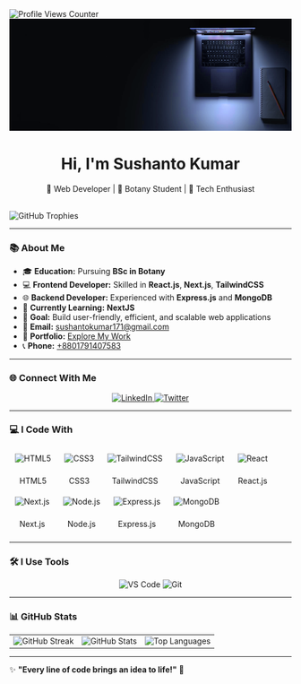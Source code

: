 <div >
   <img src="https://komarev.com/ghpvc/?username=Sushanto171&label=Profile%20Views&color=0e75b6&style=flat-square" alt="Profile Views Counter"/>
   <br>
   
  <img height="200" src="https://raw.githubusercontent.com/Sushanto171/Sushanto171/main/github_initial.png" />
  <h1 align="center"> Hi, I'm <strong >Sushanto Kumar</strong></h1>
  <p align="center" >🚀 Web Developer | 🌿 Botany Student | 🌟 Tech Enthusiast </p>
  <br/>
  
  <img src="https://github-profile-trophy.vercel.app/?username=Sushanto171&theme=onedark&no-frame=false&margin-w=10" alt="GitHub Trophies" />
</div>

---

### 📚 **About Me**
- 🎓 **Education:** Pursuing **BSc in Botany**  
- 💻 **Frontend Developer:** Skilled in **React.js**, **Next.js**, **TailwindCSS**  
- 🌐 **Backend Developer:** Experienced with **Express.js** and **MongoDB**  
- 🚀 **Currently Learning:** **NextJS**  
- 🎯 **Goal:** Build user-friendly, efficient, and scalable web applications  
- 📧 **Email:** [sushantokumar171@gmail.com](mailto:sushantokumar171@gmail.com)  
- 🔗 **Portfolio:** [Explore My Work](https://sushanto-kumar.netlify.app/)  
- 📞 **Phone:** <a href="tel:+8801791407583">+8801791407583</a>  

---

### 🌐 **Connect With Me**
<p align="center">
  <a href="https://www.linkedin.com/in/sushanto-kumar171/" target="_blank">
    <img src="https://img.shields.io/badge/LinkedIn-blue?style=for-the-badge&logo=linkedin" alt="LinkedIn"/>
  </a>
  <a href="https://x.com/sushanto171" target="_blank">
    <img src="https://img.shields.io/badge/Twitter-black?style=for-the-badge&logo=twitter" alt="Twitter"/>
  </a>
</p>

---

### 💻 **I Code With**
<p align="center">
  <style>
    .tech-stack {
      display: inline-block;
      text-align: center;
      margin: 10px;
    }
    .tech-stack img {
      display: block;
      margin: 0 auto;
    }
  </style>

  <div class="tech-stack">
    <img src="https://cdn.jsdelivr.net/gh/devicons/devicon/icons/html5/html5-original.svg" height="40" alt="HTML5" />
    <span>HTML5</span>
  </div>

  <div class="tech-stack">
    <img src="https://cdn.jsdelivr.net/gh/devicons/devicon/icons/css3/css3-original.svg" height="40" alt="CSS3" />
    <span>CSS3</span>
  </div>

  <div class="tech-stack">
    <img src="https://cdn.jsdelivr.net/gh/devicons/devicon/icons/tailwindcss/tailwindcss-original-wordmark.svg" height="40" alt="TailwindCSS" />
    <span>TailwindCSS</span>
  </div>

  <div class="tech-stack">
    <img src="https://cdn.jsdelivr.net/gh/devicons/devicon/icons/javascript/javascript-original.svg" height="40" alt="JavaScript" />
    <span>JavaScript</span>
  </div>

  <div class="tech-stack">
    <img src="https://cdn.jsdelivr.net/gh/devicons/devicon/icons/react/react-original.svg" height="40" alt="React" />
    <span>React.js</span>
  </div>

  <div class="tech-stack">
    <img src="https://cdn.jsdelivr.net/gh/devicons/devicon/icons/nextjs/nextjs-original.svg" height="40" alt="Next.js" />
    <span>Next.js</span>
  </div>

  <div class="tech-stack">
    <img src="https://cdn.jsdelivr.net/gh/devicons/devicon/icons/nodejs/nodejs-original.svg" height="40" alt="Node.js" />
    <span>Node.js</span>
  </div>

  <div class="tech-stack">
    <img src="https://cdn.jsdelivr.net/gh/devicons/devicon/icons/express/express-original.svg" height="40" alt="Express.js" />
    <span>Express.js</span>
  </div>

  <div class="tech-stack">
    <img src="https://cdn.jsdelivr.net/gh/devicons/devicon/icons/mongodb/mongodb-original.svg" height="40" alt="MongoDB" />
    <span>MongoDB</span>
  </div>
</p>

---

### 🛠️ **I Use Tools**
<p align="center">
  <img src="https://cdn.jsdelivr.net/gh/devicons/devicon/icons/vscode/vscode-original.svg" height="40" alt="VS Code" />
  <img src="https://cdn.jsdelivr.net/gh/devicons/devicon/icons/git/git-original.svg" height="40" alt="Git" />
</p>

---

### 📊 **GitHub Stats**
<div align="center">
  <table>
    <tr>
      <td>
        <img src="https://github-readme-streak-stats.herokuapp.com/?user=Sushanto171&theme=radical" alt="GitHub Streak"/>
      </td>
      <td>
        <img src="https://github-readme-stats.vercel.app/api?username=Sushanto171&show_icons=true&theme=radical" alt="GitHub Stats"/>
      </td>
      <td>
        <img src="https://github-readme-stats.vercel.app/api/top-langs/?username=Sushanto171&layout=compact&theme=radical" alt="Top Languages"/>
      </td>
    </tr>
  </table>
</div>


---

✨ **"Every line of code brings an idea to life!"** 🚀  

